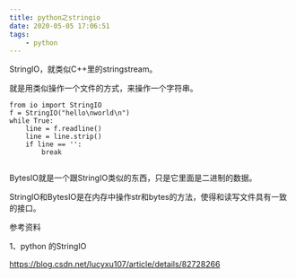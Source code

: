```yaml
---
title: python之stringio
date: 2020-05-05 17:06:51
tags:
	- python
---
```




StringIO，就类似C++里的stringstream。

就是用类似操作一个文件的方式，来操作一个字符串。

```
from io import StringIO
f = StringIO("hello\nworld\n")
while True:
	line = f.readline()
	line = line.strip()
	if line == '':
		break
		
```

BytesIO就是一个跟StringIO类似的东西，只是它里面是二进制的数据。

StringIO和BytesIO是在内存中操作str和bytes的方法，使得和读写文件具有一致的接口。

参考资料

1、python 的StringIO

<https://blog.csdn.net/lucyxu107/article/details/82728266>